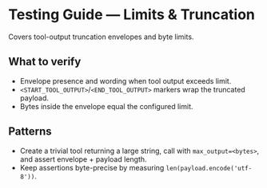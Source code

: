# Testing Guide — Limits & Truncation

Covers tool-output truncation envelopes and byte limits.

## What to verify
- Envelope presence and wording when tool output exceeds limit.
- `<START_TOOL_OUTPUT>`/`<END_TOOL_OUTPUT>` markers wrap the truncated payload.
- Bytes inside the envelope equal the configured limit.

## Patterns
- Create a trivial tool returning a large string, call with `max_output=<bytes>`, and assert envelope + payload length.
- Keep assertions byte-precise by measuring `len(payload.encode('utf-8'))`.
